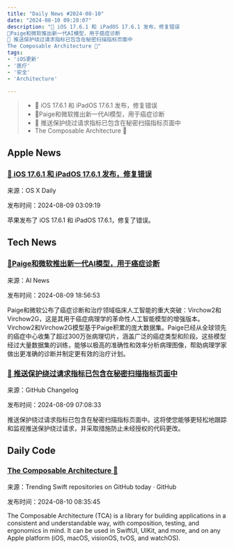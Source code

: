 ```yaml
---
title: "Daily News #2024-08-10"
date: "2024-08-10 09:28:07"
description: "🎉 iOS 17.6.1 和 iPadOS 17.6.1 发布，修复错误
🌟Paige和微软推出新一代AI模型，用于癌症诊断
🎉 推送保护绕过请求指标已包含在秘密扫描指标页面中
The Composable Architecture 🧩"
tags: 
- 'iOS更新'
- '医疗'
- '安全'
- 'Architecture'

---
```


> - 🎉 iOS 17.6.1 和 iPadOS 17.6.1 发布，修复错误
> - 🌟Paige和微软推出新一代AI模型，用于癌症诊断
> - 🎉 推送保护绕过请求指标已包含在秘密扫描指标页面中
> - The Composable Architecture 🧩

## Apple News

### [🎉 iOS 17.6.1 和 iPadOS 17.6.1 发布，修复错误](https://osxdaily.com/2024/08/08/ios-17-6-1-ipad-17-6-1-released-with-bug-fixes/)

来源：OS X Daily

发布时间：2024-08-09 03:09:19

苹果发布了 iOS 17.6.1 和 iPadOS 17.6.1，修复了错误。

## Tech News

### [🌟Paige和微软推出新一代AI模型，用于癌症诊断](https://www.artificialintelligence-news.com/news/paige-and-microsoft-unveil-next-gen-ai-models-cancer-diagnosis/)

来源：AI News

发布时间：2024-08-09 18:56:53

Paige和微软公布了癌症诊断和治疗领域临床人工智能的重大突破：Virchow2和Virchow2G，这是其用于癌症病理学的革命性人工智能模型的增强版本。Virchow2和Virchow2G模型基于Paige积累的庞大数据集。Paige已经从全球领先的癌症中心收集了超过300万张病理切片，涵盖广泛的癌症类型和阶段。这些模型经过大量数据集的训练，能够以极高的准确性和效率分析病理图像，帮助病理学家做出更准确的诊断并制定更有效的治疗计划。

### [🎉 推送保护绕过请求指标已包含在秘密扫描指标页面中](https://github.blog/changelog/2024-08-08-metrics-for-push-protection-bypass-requests-are-included-in-the-secret-scanning-metrics-page)

来源：GitHub Changelog

发布时间：2024-08-09 07:08:33

推送保护绕过请求指标已包含在秘密扫描指标页面中。这将使您能够更轻松地跟踪和监视推送保护绕过请求，并采取措施防止未经授权的代码更改。

## Daily Code

### [The Composable Architecture 🧩](https://github.com/pointfreeco/swift-composable-architecture)

来源：Trending Swift repositories on GitHub today · GitHub

发布时间：2024-08-10 08:35:45

The Composable Architecture (TCA) is a library for building applications in a consistent and understandable way, with composition, testing, and ergonomics in mind. It can be used in SwiftUI, UIKit, and more, and on any Apple platform (iOS, macOS, visionOS, tvOS, and watchOS).

